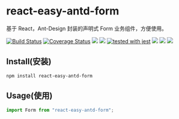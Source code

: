 # react-easy-antd-form

基于 React，Ant-Design 封装的声明式 Form 业务组件，方便使用。

[![Build Status](https://travis-ci.org/lingxiao-Zhu/react-easy-antd-form.svg?branch=master)](https://travis-ci.org/lingxiao-Zhu/react-easy-antd-form)
[![Coverage Status](https://coveralls.io/repos/github/lingxiao-Zhu/react-easy-antd-form/badge.svg?branch=master)](https://coveralls.io/github/lingxiao-Zhu/react-easy-antd-form?branch=master)
![](https://img.shields.io/github/last-commit/lingxiao-Zhu/react-easy-antd-form.svg)
![](https://img.shields.io/github/languages/code-size/lingxiao-Zhu/react-easy-antd-form.svg)
[![tested with jest](https://img.shields.io/badge/tested_with-jest-99424f.svg)](https://github.com/facebook/jest)
![](https://img.shields.io/npm/dependency-version/react-easy-antd-form/peer/react.svg)
![](https://img.shields.io/npm/dependency-version/react-easy-antd-form/peer/antd.svg)
![](https://img.shields.io/npm/dependency-version/react-easy-antd-form/peer/prop-types.svg)

## Install(安装)

`npm install react-easy-antd-form`

## Usage(使用)

```javascript
import Form from "react-easy-antd-form";
```
